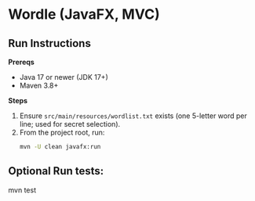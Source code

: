 # Wordle (JavaFX, MVC)

## Run Instructions
**Prereqs**
- Java 17 or newer (JDK 17+)
- Maven 3.8+

**Steps**
1. Ensure `src/main/resources/wordlist.txt` exists (one 5-letter word per line; used for secret selection).
2. From the project root, run:
   ```bash
   mvn -U clean javafx:run

## Optional Run tests:
mvn test

